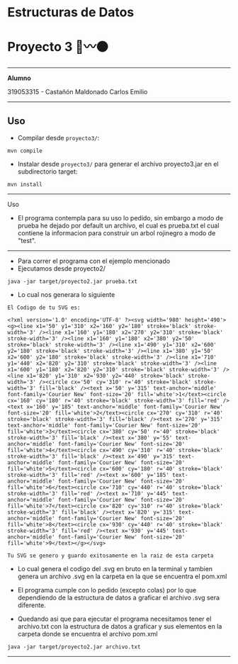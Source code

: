 **Estructuras de Datos**
====================

# **Proyecto 3** 🔴〰️⚫

---------------------------------------------------


**Alumno**

319053315 - Castañón Maldonado Carlos Emilio


---

## **Uso**

- Compilar desde `proyecto3/`:

```
mvn compile
```

- Instalar desde `proyecto3/` para generar el archivo proyecto3.jar en el subdirectorio target:

```
mvn install
```


---------------------------------------------------
 Uso 
- El programa contempla para su uso lo pedido, sin embargo a modo de prueba he dejado por default un archivo, el cual es prueba.txt el cual contiene la informacion para construir un arbol rojinegro a modo de "test".
---
- Para correr el programa con el ejemplo mencionado
-  Ejecutamos desde proyecto2/ 
```
java -jar target/proyecto2.jar prueba.txt
```
- Lo cual nos generara lo siguiente 
```
El Codigo de tu SVG es: 

<?xml version='1.0' encoding='UTF-8' ?><svg width='980' height='490'><g><line x1='50' y1='310' x2='160' y2='180' stroke='black' stroke-width='3' /><line x1='160' y1='180' x2='270' y2='310' stroke='black' stroke-width='3' /><line x1='160' y1='180' x2='380' y2='50' stroke='black' stroke-width='3' /><line x1='490' y1='310' x2='600' y2='180' stroke='black' stroke-width='3' /><line x1='380' y1='50' x2='600' y2='180' stroke='black' stroke-width='3' /><line x1='710' y1='440' x2='820' y2='310' stroke='black' stroke-width='3' /><line x1='600' y1='180' x2='820' y2='310' stroke='black' stroke-width='3' /><line x1='820' y1='310' x2='930' y2='440' stroke='black' stroke-width='3' /><circle cx='50' cy='310' r='40' stroke='black' stroke-width='3' fill='black' /><text x='50' y='315' text-anchor='middle' font-family='Courier New' font-size='20' fill='white'>1</text><circle cx='160' cy='180' r='40' stroke='black' stroke-width='3' fill='red' /><text x='160' y='185' text-anchor='middle' font-family='Courier New' font-size='20' fill='white'>2</text><circle cx='270' cy='310' r='40' stroke='black' stroke-width='3' fill='black' /><text x='270' y='315' text-anchor='middle' font-family='Courier New' font-size='20' fill='white'>3</text><circle cx='380' cy='50' r='40' stroke='black' stroke-width='3' fill='black' /><text x='380' y='55' text-anchor='middle' font-family='Courier New' font-size='20' fill='white'>4</text><circle cx='490' cy='310' r='40' stroke='black' stroke-width='3' fill='black' /><text x='490' y='315' text-anchor='middle' font-family='Courier New' font-size='20' fill='white'>5</text><circle cx='600' cy='180' r='40' stroke='black' stroke-width='3' fill='red' /><text x='600' y='185' text-anchor='middle' font-family='Courier New' font-size='20' fill='white'>6</text><circle cx='710' cy='440' r='40' stroke='black' stroke-width='3' fill='red' /><text x='710' y='445' text-anchor='middle' font-family='Courier New' font-size='20' fill='white'>7</text><circle cx='820' cy='310' r='40' stroke='black' stroke-width='3' fill='black' /><text x='820' y='315' text-anchor='middle' font-family='Courier New' font-size='20' fill='white'>8</text><circle cx='930' cy='440' r='40' stroke='black' stroke-width='3' fill='red' /><text x='930' y='445' text-anchor='middle' font-family='Courier New' font-size='20' fill='white'>9</text></g></svg>

Tu SVG se genero y guardo exitosamente en la raiz de esta carpeta 

```

- Lo cual genera el codigo del .svg en bruto en la terminal y tambien genera un archivo .svg en la carpeta en la que se encuentra el pom.xml

- El programa cumple con lo pedido (excepto colas) por lo que dependiendo de la estructura de datos a graficar el archivo .svg sera diferente.
- Quedando asi que para ejecutar el programa necesitamos tener el archivo.txt con la estructura de datos a graficar y sus elementos en la carpeta donde se encuentra el archivo pom.xml
  
```
java -jar target/proyecto2.jar archivo.txt
```


----------------------------------------------------------------

